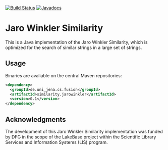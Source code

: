 [![Build Status](https://travis-ci.org/fusion-jena/JaroWinklerSimilarity.svg?branch=master)](https://travis-ci.org/fusion-jena/JaroWinklerSimilarity)
[![Javadocs](https://javadoc.io/badge/de.uni_jena.cs.fusion/similarity.jarowinkler.svg)](https://javadoc.io/doc/de.uni_jena.cs.fusion/similarity.jarowinkler)

# Jaro Winkler Similarity

This is a Java implementation of the Jaro Winkler Similarity, which is optimized for the search of similar strings in a large set of strings.

## Usage

Binaries are avaliable on the central Maven repositories:

```xml
<dependency>
  <groupId>de.uni_jena.cs.fusion</groupId>
  <artifactId>similarity.jarowinkler</artifactId>
  <version>0.1</version>
</dependency>
```

## Acknowledgments
The development of this Jaro Winkler Similarity implementation was funded by DFG in the scope of the LakeBase project within the Scientific Library Services and Information Systems (LIS) program.